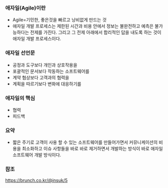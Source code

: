 ### 애자일(Agile)이란
- Agile=기민한, 좋은것을 빠르고 낭비없게 만드는 것
- 애자일 개발 프로세스는 제한된 시간과 비용 안에서 정보는 불완전하고 예측은 불가능하다는 전제를 가진다. 그리고 그 전제 아래에서 합리적인 답을 내도록 하는 것이 애자일 개발 프로세스이다.

### 애자일 선언문
- 공정과 도구보다 개인과 상호작용을
- 포괄적인 문서보다 작동하는 소프트웨어를
- 계약 협상보다 고객과의 협력을
- 계획을 따르기보다 변화에 대응하기를

### 애자일의 핵심
- 협력
- 피드백

### 요약
- 짧은 주기로 고객이 사용 할 수 있는 소프트웨어를 만들어가면서 커뮤니케이션의 비용을 최소화하고 이슈 사항들을 바로 바로 제거하면서 개발하는 방식이 바로 애자일 소프트웨어 개발 방식이다.

### 참조
https://brunch.co.kr/@insuk/5